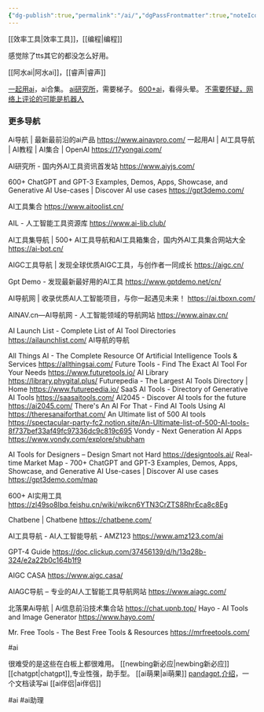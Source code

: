 ```yaml
---
{"dg-publish":true,"permalink":"/ai/","dgPassFrontmatter":true,"noteIcon":""}
---
```


[[效率工具\|效率工具]]，[[编程\|编程]]

感觉除了tts其它的都没怎么好用。

[[阿水ai\|阿水ai]]，[[睿声\|睿声]]

[一起用ai](https://17yongai.com/)，ai合集。
[ai研究所](https://www.aiyjs.com/)，需要梯子。
[600+ai](https://zl49so8lbq.feishu.cn/wiki/wikcn6YTN3CrZTS8RhrEca8c8Eg)，看得头晕。
[不需要怀疑，网络上评论的可能是机器人](https://b23.tv/yKQKUxd)

### 更多导航
Ai导航 | 最新最前沿的ai产品
https://www.ainavpro.com/
一起用AI | AI工具导航 | AI教程 | AI集合 | OpenAI
https://17yongai.com/

AI研究所 - 国内外AI工具资讯首发站
https://www.aiyjs.com/

600+ ChatGPT and GPT-3 Examples, Demos, Apps, Showcase, and Generative AI Use-cases | Discover AI use cases
https://gpt3demo.com/

AI工具集合
https://www.aitoolist.cn/

AIL - 人工智能工具资源库
https://www.ai-lib.club/

AI工具集导航 | 500+ AI工具导航和AI工具箱集合，国内外AI工具集合网站大全
https://ai-bot.cn/

AIGC工具导航 | 发现全球优质AIGC工具，与创作者一同成长
https://aigc.cn/

Gpt Demo - 发现最新最好用的AI工具
https://www.gptdemo.net/cn/

AI导航网 | 收录优质AI人工智能项目，与你一起遇见未来！
https://ai.tboxn.com/

AINAV.cn—AI导航网 - 人工智能领域的导航网站
https://www.ainav.cn/

AI Launch List - Complete List of AI Tool Directories
https://ailaunchlist.com/
AI导航的导航

All Things AI - The Complete Resource Of Artificial Intelligence Tools & Services
https://allthingsai.com/
Future Tools - Find The Exact AI Tool For Your Needs
https://www.futuretools.io/
AI Library
https://library.phygital.plus/
Futurepedia - The Largest AI Tools Directory | Home
https://www.futurepedia.io/
SaaS AI Tools - Directory of Generative AI Tools
https://saasaitools.com/
AI2045 - Discover AI tools for the future
https://ai2045.com/
There's An AI For That - Find AI Tools Using AI
https://theresanaiforthat.com/
An Ultimate list of 500 AI tools
https://spectacular-party-fc2.notion.site/An-Ultimate-list-of-500-AI-tools-8f737bef33af49fc97336dc9c819c695
Vondy - Next Generation AI Apps
https://www.vondy.com/explore/shubham

AI Tools for Designers – Design Smart not Hard
https://designtools.ai/
Real-time Market Map - 700+ ChatGPT and GPT-3 Examples, Demos, Apps, Showcase, and Generative AI Use-cases | Discover AI use cases
https://gpt3demo.com/map

600+ AI实用工具
https://zl49so8lbq.feishu.cn/wiki/wikcn6YTN3CrZTS8RhrEca8c8Eg

Chatbene | Chatbene
https://chatbene.com/

AI工具导航 - AI人工智能导航 - AMZ123
https://www.amz123.com/ai

GPT-4 Guide
https://doc.clickup.com/37456139/d/h/13q28b-324/e2a22b0c164b1f9

AIGC CASA
https://www.aigc.casa/

AIAGC导航 – 专业的AI人工智能工具导航网站
https://www.aiagc.com/

北落果Ai导航 | Ai信息前沿技术集合站
https://chat.upnb.top/
Hayo - AI Tools and Image Generator
https://www.hayo.com/

Mr. Free Tools - The Best Free Tools & Resources
https://mrfreetools.com/

#ai



很难受的是这些在白板上都很难用。
[[newbing新必应\|newbing新必应]]
[[chatgpt\|chatgpt]],专业性强，助手型。
[[ai萌果\|ai萌果]]
[pandagpt](https://www.pandagpt.io/),[介绍](https://b23.tv/11Vr2sx)，一个文档读写ai 
[[ai伴侣\|ai伴侣]]

#ai #ai助理
